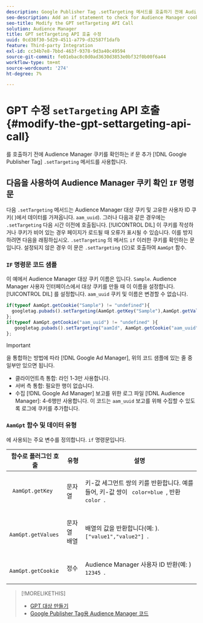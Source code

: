 ```yaml
---
description: Google Publisher Tag .setTargeting 메서드를 호출하기 전에 Audience Manager 쿠키를 확인하는 if 문을 추가합니다.
seo-description: Add an if statement to check for Audience Manager cookies before calling the Google Publisher Tag .setTargeting method.
seo-title: Modify the GPT setTargeting API Call
solution: Audience Manager
title: GPT setTargeting API 호출 수정
uuid: 0cd38f30-5d29-4511-a779-d32587f1dafb
feature: Third-party Integration
exl-id: cc34b7e8-7bbd-463f-9378-9d3a40c49594
source-git-commit: fe01ebac8c0d0ad3630d3853e0bf32f0b00f6a44
workflow-type: tm+mt
source-wordcount: '274'
ht-degree: 7%

---
```


# GPT 수정 `setTargeting` API 호출 {#modify-the-gpt-settargeting-api-call}

를 호출하기 전에 Audience Manager 쿠키를 확인하는 if 문 추가 [!DNL Google Publisher Tag] `.setTargeting` 메서드를 사용합니다.

## 다음을 사용하여 Audience Manager 쿠키 확인 `IF` 명령문

다음 `.setTargeting` 메서드는 Audience Manager 대상 쿠키 및 고유한 사용자 ID 쿠키( )에서 데이터를 가져옵니다. `aam_uuid`). 그러나 다음과 같은 경우에는 `.setTargeting` 다음 시간 이전에 호출됩니다. [!UICONTROL DIL] 이 쿠키를 작성하거나 쿠키가 비어 있는 경우 페이지가 로드될 때 오류가 표시될 수 있습니다. 이를 방지하려면 다음을 래핑하십시오. `.setTargeting` 의 메서드 `if` 이러한 쿠키를 확인하는 문입니다. 설정되지 않은 경우 이 문은 `.setTargeting` (으)로 호출하여 `AamGpt` 함수.

### `IF` 명령문 코드 샘플

이 예에서 Audience Manager 대상 쿠키 이름은 입니다. `Sample`. Audience Manager 사용자 인터페이스에서 대상 쿠키를 만들 때 이 이름을 설정합니다. [!UICONTROL DIL] 를 설정합니다. `aam_uuid` 쿠키 및 이름은 변경할 수 없습니다.

```js
if(typeof AamGpt.getCookie("Sample") != "undefined"){ 
  googletag.pubads().setTargeting(AamGpt.getKey("Sample"),AamGpt.getValues("Sample")); 
}; 
if(typeof AamGpt.getCookie("aam_uuid") != "undefined" ){ 
   googletag.pubads().setTargeting("aamId", AamGpt.getCookie("aam_uuid")); 
};
```

>[!IMPORTANT]
>
>을 통합하는 방법에 따라 [!DNL Google Ad Manager], 위의 코드 샘플에 있는 줄 중 일부만 있으면 됩니다.
>
>* 클라이언트측 통합: 라인 1-3만 사용합니다.
>* 서버 측 통합: 필요한 행이 없습니다.
>* 수집 [!DNL Google Ad Manager] 보고를 위한 로그 파일 [!DNL Audience Manager]: 4-6행만 사용합니다. 이 코드는 `aam_uuid` 보고를 위해 수집할 수 있도록 로그에 쿠키를 추가합니다.


### `AamGpt` 함수 및 데이터 유형

에 사용되는 주요 변수를 정의합니다. `if` 명령문입니다.

<table id="table_881391C9BDDF4FACAFC37A47B14B31A1"> 
 <thead> 
  <tr> 
   <th colname="col1" class="entry"> 함수로 플러그인 호출 </th> 
   <th colname="col2" class="entry"> 유형 </th> 
   <th colname="col3" class="entry"> 설명 </th> 
  </tr> 
 </thead>
 <tbody> 
  <tr> 
   <td colname="col1"> <p> <code> AamGpt.getKey </code> </p> </td> 
   <td colname="col2"> <p>문자열 </p> </td> 
   <td colname="col3"> <p>키-값 세그먼트 쌍의 키를 반환합니다. 예를 들어, 키-값 쌍이 <code> color=blue </code>, 반환 <code> color </code>. </p> </td> 
  </tr> 
  <tr> 
   <td colname="col1"> <p> <code> AamGpt.getValues </code> </p> </td> 
   <td colname="col2"> <p>문자열 배열 </p> </td> 
   <td colname="col3"> <p>배열의 값을 반환합니다(예: ). <code> ["value1","value2"] </code>. </p> </td> 
  </tr> 
  <tr> 
   <td colname="col1"> <p> <code> AamGpt.getCookie </code> </p> </td> 
   <td colname="col2"> <p>정수 </p> </td> 
   <td colname="col3"> <p>Audience Manager 사용자 ID 반환(예: ) <code> 12345 </code>. </p> </td> 
  </tr>
 </tbody>
</table>

>[!MORELIKETHIS]
>
>* [GPT 대상 만들기](../../integration/gpt-aam-destination/gpt-aam-create-destination.md)
>* [Google Publisher Tag용 Audience Manager 코드](../../integration/gpt-aam-destination/gpt-aam-aamgpt-code.md)


